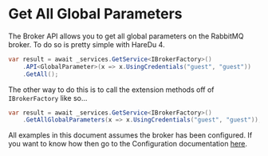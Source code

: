 # Get All Global Parameters

The Broker API allows you to get all global parameters on the RabbitMQ broker. To do so is pretty simple with HareDu 4.

```c#
var result = await _services.GetService<IBrokerFactory>()
    .API<GlobalParameter>(x => x.UsingCredentials("guest", "guest"))
    .GetAll();
```
The other way to do this is to call the extension methods off of ```IBrokerFactory``` like so...

```c#
var result = await _services.GetService<IBrokerFactory>()
    .GetAllGlobalParameters(x => x.UsingCredentials("guest", "guest"));
```

All examples in this document assumes the broker has been configured. If you want to know how then go to the Configuration documentation [here](https://github.com/ahives/HareDu3/blob/master/docs/configuration.md).

